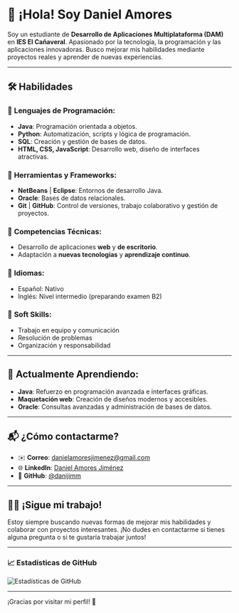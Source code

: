 # 👋 ¡Hola! Soy **Daniel Amores**

Soy un estudiante de **Desarrollo de Aplicaciones Multiplataforma (DAM)** en **IES El Cañaveral**. Apasionado por la tecnología, la programación y las aplicaciones innovadoras. Busco mejorar mis habilidades mediante proyectos reales y aprender de nuevas experiencias.

---

## 🛠 **Habilidades**

### 🔹 **Lenguajes de Programación:**
- **Java**: Programación orientada a objetos.
- **Python**: Automatización, scripts y lógica de programación.
- **SQL**: Creación y gestión de bases de datos.
- **HTML, CSS, JavaScript**: Desarrollo web, diseño de interfaces atractivas.

### 🔹 **Herramientas y Frameworks:**
- **NetBeans** | **Eclipse**: Entornos de desarrollo Java.
- **Oracle**: Bases de datos relacionales.
- **Git** | **GitHub**: Control de versiones, trabajo colaborativo y gestión de proyectos.

### 🔹 **Competencias Técnicas:**
- Desarrollo de aplicaciones **web** y **de escritorio**.
- Adaptación a **nuevas tecnologías** y **aprendizaje continuo**.

### 🔹 **Idiomas:**
- Español: Nativo
- Inglés: Nivel intermedio (preparando examen B2)

### 🔹 **Soft Skills:**
- Trabajo en equipo y comunicación
- Resolución de problemas
- Organización y responsabilidad

---

## 🌱 **Actualmente Aprendiendo:**
- **Java**: Refuerzo en programación avanzada e interfaces gráficas.
- **Maquetación web**: Creación de diseños modernos y accesibles.
- **Oracle**: Consultas avanzadas y administración de bases de datos.

---

## 📬 **¿Cómo contactarme?**

- ✉️ **Correo**: [danielamoresjimenez@gmail.com](mailto:danielamoresjimenez@gmail.com)
- 🌐 **LinkedIn**: [Daniel Amores Jiménez](https://www.linkedin.com/in/danielamoresjimenez)
- 🐙 **GitHub**: [@danijimm](https://github.com/danijimm)

---

## 👨‍💻 **¡Sigue mi trabajo!**

Estoy siempre buscando nuevas formas de mejorar mis habilidades y colaborar con proyectos interesantes. ¡No dudes en contactarme si tienes alguna pregunta o si te gustaría trabajar juntos!

---

### 📈 **Estadísticas de GitHub**  
![Estadísticas de GitHub](https://github-readme-stats.vercel.app/api?username=danijimm&show_icons=true&hide_title=true&hide=prs&count_private=true&theme=radica)

---

¡Gracias por visitar mi perfil! 🚀
